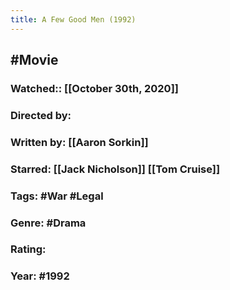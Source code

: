 ```yaml
---
title: A Few Good Men (1992)
---
```


## #Movie
### Watched:: [[October 30th, 2020]]

### Directed by:

### Written by: [[Aaron Sorkin]]

### Starred: [[Jack Nicholson]] [[Tom Cruise]]

### Tags: #War #Legal

### Genre: #Drama

### Rating: 

### Year: #1992

